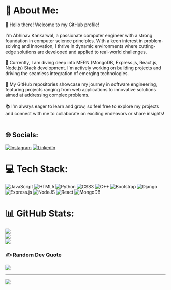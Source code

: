 # 💫 About Me:
👋 Hello there! Welcome to my GitHub profile!<br><br>I'm Abhinav Kankarwal, a passionate computer engineer with a strong foundation in computer science principles. With a keen interest in problem-solving and innovation, I thrive in dynamic environments where cutting-edge solutions are developed and applied to real-world challenges.<br><br>🚀 Currently, I am diving deep into MERN (MongoDB, Express.js, React.js, Node.js) Stack development. I'm actively working on building projects and driving the seamless integration of emerging technologies.<br><br>🔧 My GitHub repositories showcase my journey in software engineering, featuring projects ranging from web applications to innovative solutions aimed at addressing complex problems.<br><br>📚 I'm always eager to learn and grow, so feel free to explore my projects and connect with me to collaborate on exciting endeavors or share insights!<br><br>


## 🌐 Socials:
[![Instagram](https://img.shields.io/badge/Instagram-%23E4405F.svg?logo=Instagram&logoColor=white)](https://instagram.com/abhinav_002_k) [![LinkedIn](https://img.shields.io/badge/LinkedIn-%230077B5.svg?logo=linkedin&logoColor=white)](www.linkedin.com/in/abhinav-kankarwal-4a7914257) 

# 💻 Tech Stack:
![JavaScript](https://img.shields.io/badge/javascript-%23323330.svg?style=for-the-badge&logo=javascript&logoColor=%23F7DF1E) ![HTML5](https://img.shields.io/badge/html5-%23E34F26.svg?style=for-the-badge&logo=html5&logoColor=white) ![Python](https://img.shields.io/badge/python-3670A0?style=for-the-badge&logo=python&logoColor=ffdd54) ![CSS3](https://img.shields.io/badge/css3-%231572B6.svg?style=for-the-badge&logo=css3&logoColor=white) ![C++](https://img.shields.io/badge/c++-%2300599C.svg?style=for-the-badge&logo=c%2B%2B&logoColor=white) ![Bootstrap](https://img.shields.io/badge/bootstrap-%238511FA.svg?style=for-the-badge&logo=bootstrap&logoColor=white) ![Django](https://img.shields.io/badge/django-%23092E20.svg?style=for-the-badge&logo=django&logoColor=white) ![Express.js](https://img.shields.io/badge/express.js-%23404d59.svg?style=for-the-badge&logo=express&logoColor=%2361DAFB) ![NodeJS](https://img.shields.io/badge/node.js-6DA55F?style=for-the-badge&logo=node.js&logoColor=white) ![React](https://img.shields.io/badge/react-%2320232a.svg?style=for-the-badge&logo=react&logoColor=%2361DAFB) ![MongoDB](https://img.shields.io/badge/MongoDB-%234ea94b.svg?style=for-the-badge&logo=mongodb&logoColor=white)
# 📊 GitHub Stats:
![](https://github-readme-stats.vercel.app/api?username=abhinav002k&theme=dark&hide_border=false&include_all_commits=false&count_private=false)<br/>
![](https://github-readme-streak-stats.herokuapp.com/?user=abhinav002k&theme=dark&hide_border=false)<br/>
![](https://github-readme-stats.vercel.app/api/top-langs/?username=abhinav002k&theme=dark&hide_border=false&include_all_commits=false&count_private=false&layout=compact)

### ✍️ Random Dev Quote
![](https://quotes-github-readme.vercel.app/api?type=horizontal&theme=radical)

---
[![](https://visitcount.itsvg.in/api?id=abhinav002k&icon=0&color=0)](https://visitcount.itsvg.in)

<!-- Proudly created with GPRM ( https://gprm.itsvg.in ) -->

